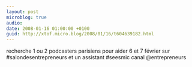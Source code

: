 ```yaml
---
layout: post
microblog: true
audio: 
date: 2008-01-16 01:00:00 +0100
guid: http://xtof.micro.blog/2008/01/16/t604639182.html
---
```

recherche 1 ou 2 podcasters parisiens pour aider 6 et 7 février sur #salondesentrepreneurs et un assistant #seesmic canal @entrepreneurs
